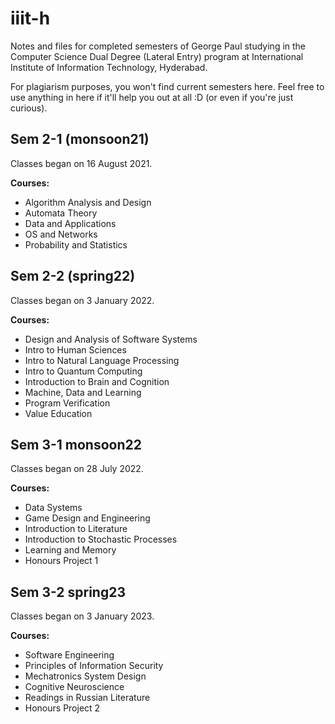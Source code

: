 # iiit-h
Notes and files for completed semesters of George Paul studying  in the Computer Science Dual Degree (Lateral Entry) program at  International Institute of Information Technology, Hyderabad. 

For plagiarism purposes, you won't find current semesters here. Feel free to use anything in here if it'll help you out at all :D (or even if you're just curious).



## Sem 2-1 (monsoon21)

Classes began on 16 August 2021.

**Courses:**

- Algorithm Analysis and Design
- Automata Theory
- Data and Applications
- OS and Networks
- Probability and Statistics

## Sem 2-2 (spring22)

Classes began on 3 January 2022.

**Courses:**

- Design and Analysis of Software Systems
- Intro to Human Sciences
- Intro to Natural Language Processing
- Intro to Quantum Computing
- Introduction to Brain and Cognition
- Machine, Data and Learning
- Program Verification
- Value Education

## Sem 3-1 monsoon22

Classes began on 28 July 2022.

**Courses:**

- Data Systems
- Game Design and Engineering
- Introduction to Literature
- Introduction to Stochastic Processes
- Learning and Memory
- Honours Project 1

## Sem 3-2 spring23

Classes began on 3 January 2023.

**Courses:**

- Software Engineering
- Principles of Information Security
- Mechatronics System Design
- Cognitive Neuroscience
- Readings in Russian Literature
- Honours Project 2
